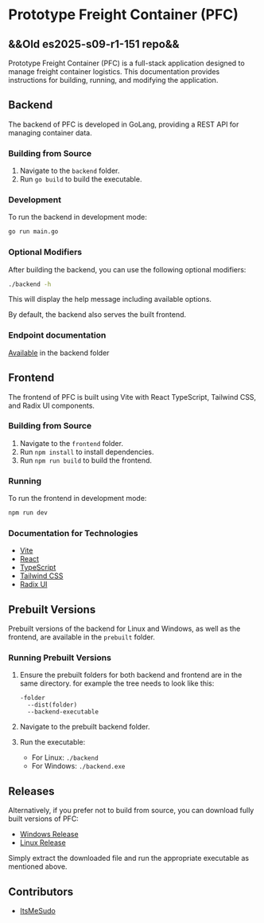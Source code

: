 # Prototype Freight Container (PFC)
## &&Old es2025-s09-r1-151 repo&&

Prototype Freight Container (PFC) is a full-stack application designed to manage freight container logistics. This documentation provides instructions for building, running, and modifying the application. 

## Backend

The backend of PFC is developed in GoLang, providing a REST API for managing container data. 

### Building from Source

1. Navigate to the `backend` folder.
2. Run `go build` to build the executable.

### Development

To run the backend in development mode:

```bash
go run main.go
```

### Optional Modifiers

After building the backend, you can use the following optional modifiers:

```bash
./backend -h
```

This will display the help message including available options.

By default, the backend also serves the built frontend.

### Endpoint documentation
[Available](https://github.com/ItsMeSudo/Prototype-Freight-Container-Management/blob/main/backend/README.md) in the backend folder

## Frontend

The frontend of PFC is built using Vite with React TypeScript, Tailwind CSS, and Radix UI components.

### Building from Source

1. Navigate to the `frontend` folder.
2. Run `npm install` to install dependencies.
3. Run `npm run build` to build the frontend.

### Running

To run the frontend in development mode:

```bash
npm run dev
```

### Documentation for Technologies

- [Vite](https://vitejs.dev/)
- [React](https://reactjs.org/docs/getting-started.html)
- [TypeScript](https://www.typescriptlang.org/docs/)
- [Tailwind CSS](https://tailwindcss.com/docs)
- [Radix UI](https://www.radix-ui.com/)

## Prebuilt Versions

Prebuilt versions of the backend for Linux and Windows, as well as the frontend, are available in the `prebuilt` folder.

### Running Prebuilt Versions

1. Ensure the prebuilt folders for both backend and frontend are in the same directory.
   for example the tree needs to look like this:
    ```
    -folder
      --dist(folder)
      --backend-executable
    ```
3. Navigate to the prebuilt backend folder.
4. Run the executable:

   - For Linux: `./backend`
   - For Windows: `./backend.exe`

## Releases

Alternatively, if you prefer not to build from source, you can download fully built versions of PFC:

- [Windows Release](https://github.com/ItsMeSudo/Prototype-Freight-Container-Management/releases/download/v1.0.0/windows.rar)
- [Linux Release](https://github.com/ItsMeSudo/Prototype-Freight-Container-Management/releases/download/v1.0.0/linux.rar)

Simply extract the downloaded file and run the appropriate executable as mentioned above.

## Contributors

- [ItsMeSudo](https://github.com/ItsMeSudo)

